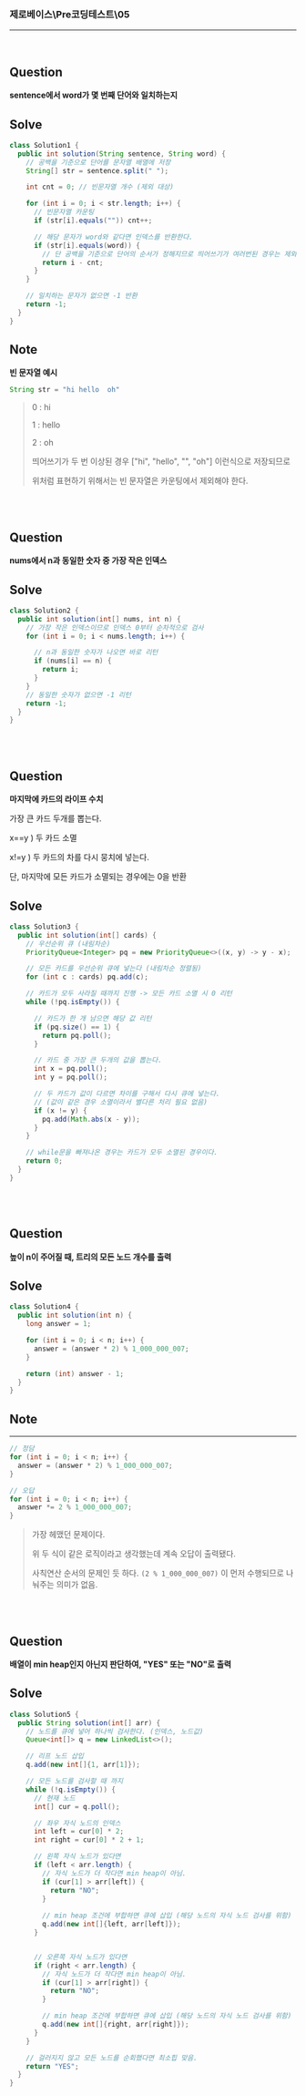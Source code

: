 ### 제로베이스\Pre코딩테스트\05

---

<br/>

## Question

**sentence에서 word가 몇 번째 단어와 일치하는지**

## Solve

```java
class Solution1 {
  public int solution(String sentence, String word) {
    // 공백을 기준으로 단어를 문자열 배열에 저장
    String[] str = sentence.split(" ");

    int cnt = 0; // 빈문자열 개수 (제외 대상)

    for (int i = 0; i < str.length; i++) {
      // 빈문자열 카운팅
      if (str[i].equals("")) cnt++;

      // 해당 문자가 word와 같다면 인덱스를 반환한다.
      if (str[i].equals(word)) {
        // 단 공백을 기준으로 단어의 순서가 정해지므로 띄어쓰기가 여러번된 경우는 제외한다.
        return i - cnt;
      }
    }

    // 일치하는 문자가 없으면 -1 반환
    return -1;
  }
}
```

## Note

**빈 문자열 예시**

```java
String str = "hi hello  oh"
```

> 0 : hi
>
> 1 : hello
>
> 2 : oh
>
> 띄어쓰기가 두 번 이상된 경우 ["hi", "hello", "", "oh"] 이런식으로 저장되므로
>
> 위처럼 표현하기 위해서는 빈 문자열은 카운팅에서 제외해야 한다.

<br/><br/>

## Question

**nums에서 n과 동일한 숫자 중 가장 작은 인덱스**

## Solve

```java
class Solution2 {
  public int solution(int[] nums, int n) {
    // 가장 작은 인덱스이므로 인덱스 0부터 순차적으로 검사
    for (int i = 0; i < nums.length; i++) {

      // n과 동일한 숫자가 나오면 바로 리턴
      if (nums[i] == n) {
        return i;
      }
    }
    // 동일한 숫자가 없으면 -1 리턴
    return -1;
  }
}
```

<br/><br/>

## Question

**마지막에 카드의 라이프 수치**

가장 큰 카드 두개를 뽑는다.

x==y ) 두 카드 소멸

x!=y ) 두 카드의 차를 다시 뭉치에 넣는다.

단, 마지막에 모든 카드가 소멸되는 경우에는 0을 반환

## Solve

```java
class Solution3 {
  public int solution(int[] cards) {
    // 우선순위 큐 (내림차순)
    PriorityQueue<Integer> pq = new PriorityQueue<>((x, y) -> y - x);

    // 모든 카드를 우선순위 큐에 넣는다 (내림차순 정렬됨)
    for (int c : cards) pq.add(c);

    // 카드가 모두 사라질 때까지 진행 -> 모든 카드 소멸 시 0 리턴
    while (!pq.isEmpty()) {

      // 카드가 한 개 남으면 해당 값 리턴
      if (pq.size() == 1) {
        return pq.poll();
      }

      // 카드 중 가장 큰 두개의 값을 뽑는다.
      int x = pq.poll();
      int y = pq.poll();

      // 두 카드가 값이 다르면 차이를 구해서 다시 큐에 넣는다.
      // (값이 같은 경우 소멸이라서 별다른 처리 필요 없음)
      if (x != y) {
        pq.add(Math.abs(x - y));
      }
    }

    // while문을 빠져나온 경우는 카드가 모두 소멸된 경우이다.
    return 0;
  }
}
```

<br/><br/>

## Question

**높이 n이 주어질 때, 트리의 모든 노드 개수를 출력**

## Solve

```java
class Solution4 {
  public int solution(int n) {
    long answer = 1;

    for (int i = 0; i < n; i++) {
      answer = (answer * 2) % 1_000_000_007;
    }

    return (int) answer - 1;
  }
}
```

## Note

****

```java
// 정담
for (int i = 0; i < n; i++) {
  answer = (answer * 2) % 1_000_000_007;
}

// 오답
for (int i = 0; i < n; i++) {
  answer *= 2 % 1_000_000_007;
}
```

> 가장 헤맸던 문제이다.
>
> 위 두 식이 같은 로직이라고 생각했는데 계속 오답이 출력됐다.
>
> 사칙연산 순서의 문제인 듯 하다. `(2 % 1_000_000_007)` 이 먼저 수행되므로 나눠주는 의미가 없음.

<br/><br/>

## Question

**배열이 min heap인지 아닌지 판단하여, "YES" 또는 "NO"로 출력**

## Solve

```java
class Solution5 {
  public String solution(int[] arr) {
    // 노드를 큐에 넣어 하나씩 검사한다. (인덱스, 노드값)
    Queue<int[]> q = new LinkedList<>();

    // 리프 노드 삽입
    q.add(new int[]{1, arr[1]});

    // 모든 노드를 검사할 때 까지
    while (!q.isEmpty()) {
      // 현재 노드
      int[] cur = q.poll();

      // 좌우 자식 노드의 인덱스
      int left = cur[0] * 2;
      int right = cur[0] * 2 + 1;

      // 왼쪽 자식 노드가 있다면
      if (left < arr.length) {
        // 자식 노드가 더 작다면 min heap이 아님.
        if (cur[1] > arr[left]) {
          return "NO";
        }
      
        // min heap 조건에 부합하면 큐에 삽입 (해당 노드의 자식 노드 검사를 위함)
        q.add(new int[]{left, arr[left]});
      }


      // 오른쪽 자식 노드가 있다면
      if (right < arr.length) {
        // 자식 노드가 더 작다면 min heap이 아님.
        if (cur[1] > arr[right]) {
          return "NO";
        }

        // min heap 조건에 부합하면 큐에 삽입 (해당 노드의 자식 노드 검사를 위함)
        q.add(new int[]{right, arr[right]});
      }
    }

    // 걸러지지 않고 모든 노드를 순회했다면 최소힙 맞음.
    return "YES";
  }
}
```
